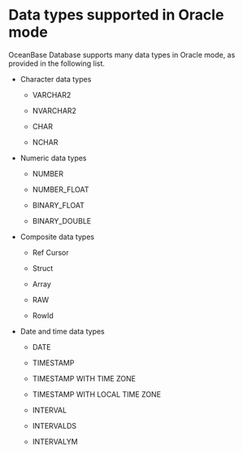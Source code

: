 # Data types supported in Oracle mode

OceanBase Database supports many data types in Oracle mode, as provided in the following list.

* Character data types

   * VARCHAR2

   * NVARCHAR2

   * CHAR

   * NCHAR


* Numeric data types

   * NUMBER

   * NUMBER_FLOAT

   * BINARY_FLOAT

   * BINARY_DOUBLE



* Composite data types

   * Ref Cursor

   * Struct

   * Array

   * RAW

   * RowId



* Date and time data types

   * DATE

   * TIMESTAMP

   * TIMESTAMP WITH TIME ZONE

   * TIMESTAMP WITH LOCAL TIME ZONE

   * INTERVAL

   * INTERVALDS

   * INTERVALYM









